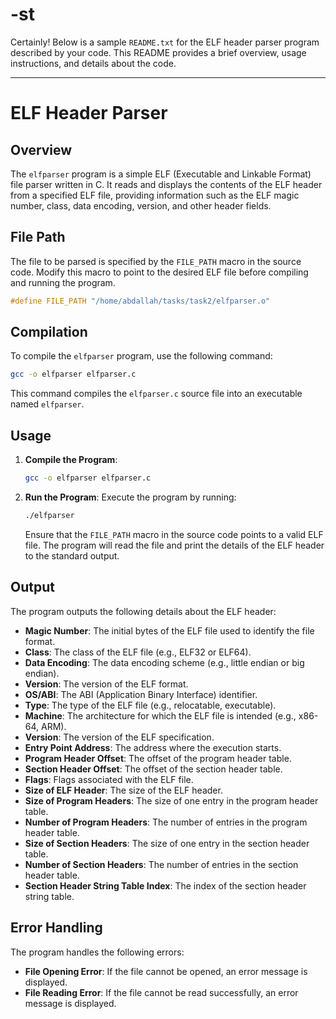 # -st
Certainly! Below is a sample `README.txt` for the ELF header parser program described by your code. This README provides a brief overview, usage instructions, and details about the code.

---

# ELF Header Parser

## Overview

The `elfparser` program is a simple ELF (Executable and Linkable Format) file parser written in C. It reads and displays the contents of the ELF header from a specified ELF file, providing information such as the ELF magic number, class, data encoding, version, and other header fields.

## File Path

The file to be parsed is specified by the `FILE_PATH` macro in the source code. Modify this macro to point to the desired ELF file before compiling and running the program.

```c
#define FILE_PATH "/home/abdallah/tasks/task2/elfparser.o"
```

## Compilation

To compile the `elfparser` program, use the following command:

```sh
gcc -o elfparser elfparser.c
```

This command compiles the `elfparser.c` source file into an executable named `elfparser`.

## Usage

1. **Compile the Program**:
   ```sh
   gcc -o elfparser elfparser.c
   ```

2. **Run the Program**:
   Execute the program by running:
   ```sh
   ./elfparser
   ```

   Ensure that the `FILE_PATH` macro in the source code points to a valid ELF file. The program will read the file and print the details of the ELF header to the standard output.

## Output

The program outputs the following details about the ELF header:

- **Magic Number**: The initial bytes of the ELF file used to identify the file format.
- **Class**: The class of the ELF file (e.g., ELF32 or ELF64).
- **Data Encoding**: The data encoding scheme (e.g., little endian or big endian).
- **Version**: The version of the ELF format.
- **OS/ABI**: The ABI (Application Binary Interface) identifier.
- **Type**: The type of the ELF file (e.g., relocatable, executable).
- **Machine**: The architecture for which the ELF file is intended (e.g., x86-64, ARM).
- **Version**: The version of the ELF specification.
- **Entry Point Address**: The address where the execution starts.
- **Program Header Offset**: The offset of the program header table.
- **Section Header Offset**: The offset of the section header table.
- **Flags**: Flags associated with the ELF file.
- **Size of ELF Header**: The size of the ELF header.
- **Size of Program Headers**: The size of one entry in the program header table.
- **Number of Program Headers**: The number of entries in the program header table.
- **Size of Section Headers**: The size of one entry in the section header table.
- **Number of Section Headers**: The number of entries in the section header table.
- **Section Header String Table Index**: The index of the section header string table.

## Error Handling

The program handles the following errors:

- **File Opening Error**: If the file cannot be opened, an error message is displayed.
- **File Reading Error**: If the file cannot be read successfully, an error message is displayed.

